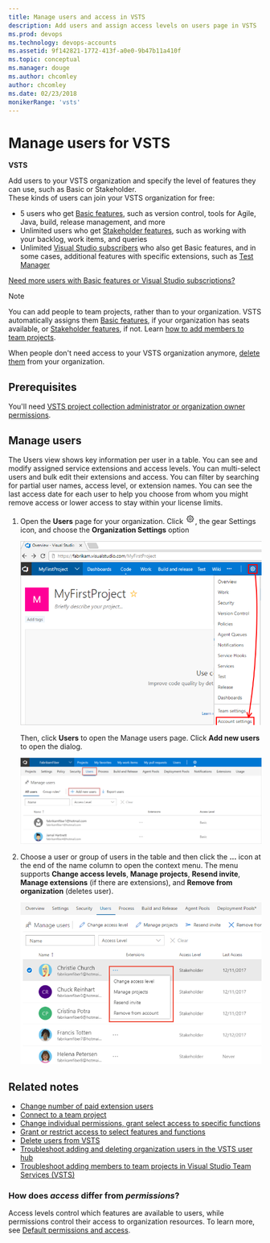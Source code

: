 ```yaml
---
title: Manage users and access in VSTS
description: Add users and assign access levels on users page in VSTS 
ms.prod: devops
ms.technology: devops-accounts
ms.assetid: 9f142821-1772-413f-a0e0-9b47b11a410f
ms.topic: conceptual
ms.manager: douge
ms.author: chcomley
author: chcomley
ms.date: 02/23/2018
monikerRange: 'vsts'
---
```

# Manage users for VSTS

**VSTS**

Add users to your VSTS organization and specify the level of features they can use, such as Basic or Stakeholder.  
These kinds of users can join your VSTS organization for free:

*	5 users who get [Basic features](https://visualstudio.microsoft.com/team-services/compare-features/), 
such as version control, tools for Agile, Java, build, release management, and more
*	Unlimited users who get [Stakeholder features](https://visualstudio.microsoft.com/team-services/compare-features/), 
such as working with your backlog, work items, and queries
*	Unlimited [Visual Studio subscribers](https://visualstudio.microsoft.com/team-services/compare-features/) 
who also get Basic features, and in some cases, additional features with specific extensions, such as 
[Test Manager](https://marketplace.visualstudio.com/items?itemName=ms.vss-testmanager-web) 

[Need more users with Basic features or Visual Studio subscriptions?](../../billing/buy-basic-access-add-users.md)

> [!NOTE]
> You can add people to team projects, 
> rather than to your organization. VSTS automatically assigns them 
> [Basic features](https://visualstudio.microsoft.com/team-services/compare-features/), 
> if your organization has seats available, 
> or [Stakeholder features](https://visualstudio.microsoft.com/team-services/compare-features/), 
> if not. Learn [how to add members to team projects](add-team-members-vs.md).
>
> When people don't need access to your VSTS organization anymore, [delete them](delete-organization-users.md) from your organization. 




## Prerequisites


You'll need [VSTS project collection administrator or organization owner permissions](../../organizations/security/set-project-collection-level-permissions.md?toc=/vsts/organizations/accounts/toc.json&bc=/vsts/organizations/accounts/breadcrumb/toc.json).   


##	Manage users

The Users view shows key information per user in a table. You can see and modify assigned service extensions and 
access levels.  You can multi-select users and bulk edit their extensions and access.  You can filter by searching for 
partial user names, access level, or extension names.  You can see the last access date for each user to help you choose 
from whom you might remove access or lower access to stay within your license limits.
 
1. Open the **Users** page for your organization. Click ![gear icon](../../_img/icons/gear-icon.png), the gear Settings icon, and choose the **Organization Settings** option
 
	![Open Organization Settings](../../user-guide/_img/sign-up/open-organization-settings.png)

	Then, click **Users** to open the Manage users page. Click **Add new users** to open the dialog. 

	![Open Add new users dialog](../../user-guide/_img/sign-up/add-new-users.png)

2. Choose a user or group of users in the table and then click the **...** icon at the end of the name column to open the context 
menu. The menu supports **Change access levels**, **Manage projects**, **Resend invite**, **Manage extensions** (if there are extensions), 
and **Remove from organization** (deletes user).

	![User hub, context menu](_img/manage-users/manage-users-show-context-menu.png)


## Related notes

- [Change number of paid extension users](../../billing/change-number-paid-extension-users.md)
- [Connect to a team project](../../organizations/projects/connect-to-projects.md)
- [Change individual permissions, grant select access to specific functions](../../organizations/security/change-individual-permissions.md)
- [Grant or restrict access to select features and functions](../../organizations/security/restrict-access.md)
- [Delete users from VSTS](delete-organization-users.md)
- [Troubleshoot adding and deleting organization users in the VSTS user hub](faq-add-delete-users.md)
- [Troubleshoot adding members to team projects in Visual Studio Team Services (VSTS)](faq-add-team-members.md)


### How does *access* differ from *permissions*?

Access levels control which features are available to users, while permissions control their access to organization resources. To learn more, see [Default permissions and access](../../organizations/security/permissions-access.md). 

